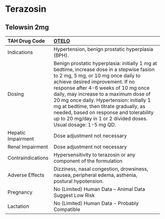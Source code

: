 # Terazosin

## Telowsin 2mg

| TAH Drug Code      | [**OTELO**](https://www.tahsda.org.tw/drugs/hissearch.php?drug_code=OTELO)                                                                                                                                                                                                                                                                                                                                                                              |
|:-------------------|:--------------------------------------------------------------------------------------------------------------------------------------------------------------------------------------------------------------------------------------------------------------------------------------------------------------------------------------------------------------------------------------------------------------------------------------------------------|
| Indications        | Hypertension, benign prostatic hyperplasia (BPH).                                                                                                                                                                                                                                                                                                                                                                                                       |
| Dosing             | Benign prostatic hyperplasia: initially 1 mg at bedtime, increase dose in a stepwise fasion to 2 mg, 5 mg, or 10 mg once daily to achieve desired improvement. If no response after 4-6 weeks of 10 mg once daily, may increase to a maximum dose of 20 mg once daily. Hypertension: initially 1 mg at bedtime, then titrate gradually, as needed, based on response and tolerability up to 20 mg/day in 1 or 2 divided doses. Usual dosage: 1-5 mg QD. |
| Hepatic Impairment | Dose adjustment not necessary                                                                                                                                                                                                                                                                                                                                                                                                                           |
| Renal Impairment   | Dose adjustment not necessary                                                                                                                                                                                                                                                                                                                                                                                                                           |
| Contraindications  | Hypersensitivity to terazosin or any component of the formulation                                                                                                                                                                                                                                                                                                                                                                                       |
| Adverse Effects    | Dizziness, nasal congestion, drowsiness, nausea, peripheral edema, asthenia, postural hypotension.                                                                                                                                                                                                                                                                                                                                                      |
| Pregnancy          | No (Limited) Human Data – Animal Data Suggest Low Risk                                                                                                                                                                                                                                                                                                                                                                                                  |
| Lactation          | No (Limited) Human Data - Probably Compatible                                                                                                                                                                                                                                                                                                                                                                                                           |


